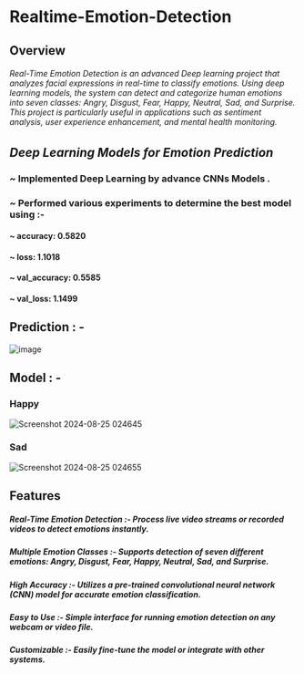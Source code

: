 # Realtime-Emotion-Detection
## Overview
######  Real-Time Emotion Detection is an advanced Deep learning project that analyzes facial expressions in real-time to classify emotions. Using deep learning models, the system can detect and categorize human emotions into seven classes: Angry, Disgust, Fear, Happy, Neutral, Sad, and Surprise. This project is particularly useful in applications such as sentiment analysis, user experience enhancement, and mental health monitoring.


## ***Deep Learning Models for Emotion Prediction***
### ~ Implemented Deep Learning by advance CNNs Models .
### ~ Performed various experiments to determine the best model using  :- 
#### ~  accuracy: 0.5820 
#### ~  loss: 1.1018
#### ~ val_accuracy: 0.5585
#### ~ val_loss: 1.1499 

## Prediction : -
![image](https://github.com/user-attachments/assets/c6aeb443-5763-4df5-88e2-670cab3ca435)

## Model : -

### Happy 
![Screenshot 2024-08-25 024645](https://github.com/user-attachments/assets/a0236d18-702f-4f38-a190-4944ef11a074)

### Sad
![Screenshot 2024-08-25 024655](https://github.com/user-attachments/assets/116f429b-ec86-4210-ab19-131d2d109096)

## Features
##### *Real-Time Emotion Detection :-  Process live video streams or recorded videos to detect emotions instantly.*
##### Multiple Emotion Classes  :-  Supports detection of seven different emotions: Angry, Disgust, Fear, Happy, Neutral, Sad, and Surprise.
##### High Accuracy  :-  Utilizes a pre-trained convolutional neural network (CNN) model for accurate emotion classification.
##### Easy to Use  :-  Simple interface for running emotion detection on any webcam or video file.
##### Customizable  :-  Easily fine-tune the model or integrate with other systems.
